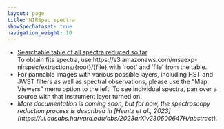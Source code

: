 ```yaml
---
layout: page
title: NIRSpec spectra
showSpecDataset: true
navigation_weight: 10
---
```


<ul>
    <li><a href="https://s3.amazonaws.com/msaexp-nirspec/extractions/nirspec_graded.html">Searchable table of all spectra reduced so far</a></li>
    To obtain fits spectra, use https://s3.amazonaws.com/msaexp-nirspec/extractions/{root}/{file} with 'root' and 'file' from the table.
    <li>For pannable images with various possible layers, including HST and JWST filters as well as spectral observations, please use the "Map Viewers" menu option to the left. To see individual spectra, pan over a source with that instrument layer turned on.</li>
    <li><em>More documentation is coming soon, but for now, the spectroscopy reduction process is described in [Heintz et al., 2023](https://ui.adsabs.harvard.edu/abs/2023arXiv230600647H/abstract).</em></li>
</ul>

